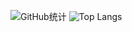 ![GitHub统计](https://github-readme-stats-delta-three-96.vercel.app/api?username=Aucannot&count_private=true&show_icons=true&include_all_commits=true)
![Top Langs](https://github-readme-stats-delta-three-96.vercel.app/api/top-langs/?username=Aucannot&langs_count=8&count_private=true)
